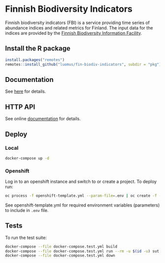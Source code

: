# Finnish Biodiversity Indicators

Finnish biodiversity indicators (FBI) is a service providing time series of
abundance indices and related metrics for Finland. The input data for the
indices are provided by the
[Finnish Biodiversity Information Facility](https://laji.fi "FinBIF").

## Install the R package
```r
install.packages("remotes")
remotes::install_github("luomus/fin-biodiv-indicators", subdir = "pkg")
```

## Documentation
See [here](https://indicators.laji.fi/) for details.

## HTTP API
See online [documentation](https://indicators.laji.fi/__docs__/#overview) for
details.

## Deploy

### Local

```bash
docker-compose up -d
```

### Openshift

Log in to an openshift instance and switch to or create a project. To deploy
run:

```bash
oc process -f openshift-template.yml --param-file=.env | oc create -f -
```

See openshift-template.yml for required environment variables (parameters) to
include in `.env` file.

## Tests

To run the test suite:

```bash
docker-compose --file docker-compose.test.yml build
docker-compose --file docker-compose.test.yml run --rm -u $(id -u) sut
docker-compose --file docker-compose.test.yml down
```
